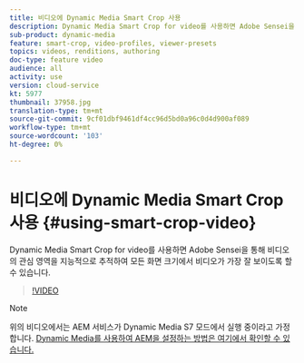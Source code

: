 ```yaml
---
title: 비디오에 Dynamic Media Smart Crop 사용
description: Dynamic Media Smart Crop for video를 사용하면 Adobe Sensei을 통해 비디오의 관심 영역을 지능적으로 추적하여 모든 화면 크기에서 비디오가 가장 잘 보이도록 할 수 있습니다.
sub-product: dynamic-media
feature: smart-crop, video-profiles, viewer-presets
topics: videos, renditions, authoring
doc-type: feature video
audience: all
activity: use
version: cloud-service
kt: 5977
thumbnail: 37958.jpg
translation-type: tm+mt
source-git-commit: 9cf01dbf9461df4cc96d5bd0a96c0d4d900af089
workflow-type: tm+mt
source-wordcount: '103'
ht-degree: 0%

---
```



# 비디오에 Dynamic Media Smart Crop 사용 {#using-smart-crop-video}

Dynamic Media Smart Crop for video를 사용하면 Adobe Sensei을 통해 비디오의 관심 영역을 지능적으로 추적하여 모든 화면 크기에서 비디오가 가장 잘 보이도록 할 수 있습니다.

>[!VIDEO](https://video.tv.adobe.com/v/37958/?quality=12)

>[!NOTE]
>
>위의 비디오에서는 AEM 서비스가 Dynamic Media S7 모드에서 실행 중이라고 가정합니다. [Dynamic Media를 사용하여 AEM을 설정하는 방법은 여기에서 확인할 수 있습니다.](https://docs.adobe.com/content/help/en/experience-manager-cloud-service/assets/dynamicmedia/config-dm.html)

